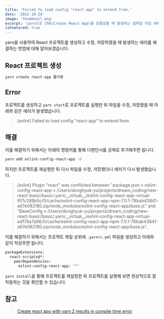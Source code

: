 ```yaml
---
title: 'Failed to load config "react-app" to extend from.'
date: '2022-10-24'
image: 'thumbnail.png'
excerpt: 'yarn으로 CRA(Create React App)를 만들었을 때 발생하는 컴파일 타임 에러에 대해 다룹니다.'
isFeatured: true
---
```


yarn을 사용하여 React 프로젝트를 생성하고 수정, 저장하였을 때 발생하는 에러를 해결하는 방법에 대해 알아보겠습니다.

## React 프로젝트 생성
```bash
yarn create react-app 폴더명
```

## Error
프로젝트를 생성하고 `yarn start`로 프로젝트를 실행한 뒤 파일을 수정, 저장했을 때 아래와 같은 에러가 발생했습니다.

> [eslint] Failed to load config "react-app" to extend from.

## 해결
이를 해결하기 위해서는 아래의 명령어를 통해 디펜던시를 강제로 추가해주면 됩니다.

```bash
yarn add eslint-config-react-app -D
```

하지만 프로젝트를 재실행한 뒤 다시 파일을 수정, 저장했더니 에러가 다시 발생했습니다.

> [eslint] Plugin "react" was conflicted between "package.json » eslint-config-react-app » /Users/donghyuk-yu/projects/dream_coding/new-react-basic/basic/.yarn/\_\_virtual\_\_/eslint-config-react-app-virtual-917c289b5c/0/cache/eslint-config-react-app-npm-7.0.1-78bab43841-a67e082180.zip/node_modules/eslint-config-react-app/base.js" and "BaseConfig » /Users/donghyuk-yu/projects/dream_coding/new-react-basic/basic/.yarn/\_\_virtual\_\_/eslint-config-react-app-virtual-ed176a7a96/0/cache/eslint-config-react-app-npm-7.0.1-78bab43841-a67e082180.zip/node_modules/eslint-config-react-app/base.js".

이를 해결하기 위해서는 프로젝트 제일 상위에 `.yarnrc.yml` 파일을 생성하고 아래와 같이 작성주면 됩니다.
```bash
packageExtensions:
  react-scripts@*:
    peerDependencies:
      eslint-config-react-app: "*"
```

`yarn install`을 통해 프로젝트를 재설정한 뒤 프로젝트를 실행해 보면 정상적으로 잘 작동하는 것을 확인할 수 있습니다.

## 참고
>[Create react app with yarn 2 results in compile time error](https://github.com/facebook/create-react-app/issues/10718)